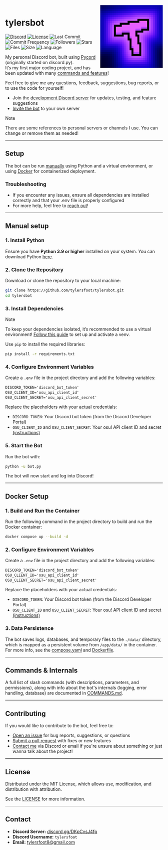 <img align="right" src="https://raw.githubusercontent.com/tylersfoot/tylersbot/main/assets/icon.png" height="200" width="200">

# tylersbot

[![Discord](https://discordapp.com/api/guilds/962179884627669062/widget.png)](https://discord.gg/DKpCvsJ4fp)
[![License](https://img.shields.io/github/license/tylersfoot/tylersbot)](LICENSE)
![Last Commit](https://img.shields.io/github/last-commit/tylersfoot/tylersbot)
![Commit Frequency](https://img.shields.io/github/commit-activity/y/tylersfoot/tylersbot)
![Followers](https://img.shields.io/github/followers/tylersfoot)
![Stars](https://img.shields.io/github/stars/tylersfoot/tylersbot)
![Files](https://img.shields.io/github/directory-file-count/tylersfoot/tylersbot)
![Size](https://img.shields.io/github/repo-size/tylersfoot/tylersbot)
![Language](https://img.shields.io/github/languages/top/tylersfoot/tylersbot)

My personal Discord bot, built using [Pycord](https://github.com/Pycord-Development/pycord) (originally started on discord.py).  
It’s my first major coding project, and has been updated with many [commands and features](#commands--internals)!

 Feel free to give me any questions, feedback, suggestions, bug reports, or to use the code for yourself!

- Join the [development Discord server](https://discord.gg/DKpCvsJ4fp) for updates, testing, and feature suggestions
- [Invite the bot](https://discord.com/oauth2/authorize?client_id=1059528586815606784) to your own server

> [!NOTE]
> There are some references to personal servers or channels I use. You can change or remove them as needed!

---

## Setup

The bot can be run [manually](#manual-setup) using Python and a virtual environment, or using [Docker](#docker-setup) for containerized deployment.

### Troubleshooting

- If you encounter any issues, ensure all dependencies are installed correctly and that your .env file is properly configured
- For more help, feel free to [reach out](#contact)!

---

## Manual setup

### 1. Install Python

Ensure you have **Python 3.9 or higher** installed on your system. You can download Python [here](https://www.python.org/downloads/).

### 2. Clone the Repository

Download or clone the repository to your local machine:

```bash
git clone https://github.com/tylersfoot/tylersbot.git
cd tylersbot
```

### 3. Install Dependencies

> [!NOTE]
> To keep your dependencies isolated, it’s recommended to use a virtual environment!
> [Follow this guide](https://docs.python.org/3/tutorial/venv.html) to set up and activate a venv.

Use `pip` to install the required libraries:

```bash
pip install -r requirements.txt
```

### 4. Configure Environment Variables

Create a `.env` file in the project directory and add the following variables:

```env
DISCORD_TOKEN='discord_bot_token'
OSU_CLIENT_ID='osu_api_client_id'
OSU_CLIENT_SECRET='osu_api_client_secret'
```

Replace the placeholders with your actual credentials:

- `DISCORD_TOKEN`: Your Discord bot token (from the Discord Developer Portal)
- `OSU_CLIENT_ID` and `OSU_CLIENT_SECRET`: Your osu! API client ID and secret [(instructions)](https://osu.ppy.sh/docs/index.html#registering-an-oauth-application)

### 5. Start the Bot

Run the bot with:

```bash
python -u bot.py
```

The bot will now start and log into Discord!

---

## Docker Setup

### 1. Build and Run the Container

Run the following command in the project directory to build and run the Docker container:

```bash
docker compose up --build -d
```

### 2. Configure Environment Variables

Create a `.env` file in the project directory and add the following variables:

```env
DISCORD_TOKEN='discord_bot_token'
OSU_CLIENT_ID='osu_api_client_id'
OSU_CLIENT_SECRET='osu_api_client_secret'
```

Replace the placeholders with your actual credentials:

- `DISCORD_TOKEN`: Your Discord bot token (from the Discord Developer Portal)
- `OSU_CLIENT_ID` and `OSU_CLIENT_SECRET`: Your osu! API client ID and secret [(instructions)](https://osu.ppy.sh/docs/index.html#registering-an-oauth-application)

### 3. Data Persistence

The bot saves logs, databases, and temporary files to the `./data/` directory, which is mapped as a persistent volume from `/app/data/` in the container.
For more info, see the [compose.yaml](compose.yaml) and [Dockerfile](Dockerfile).

---

## Commands & Internals

A full list of slash commands (with descriptions, parameters, and permissions), along with info about the bot's internals (logging, error handling, database) are documented in [COMMANDS.md](COMMANDS.md).

---

## Contributing

If you would like to contribute to the bot, feel free to:

- [Open an issue](https://github.com/tylersfoot/tylersbot/issues/new) for bug reports, suggestions, or questions
- [Submit a pull request](https://github.com/tylersfoot/tylersbot/pulls) with fixes or new features
- [Contact me](#contact) via Discord or email if you're unsure about something or just wanna talk about the project!

---

## License

Distributed under the MIT License, which allows use, modification, and distribution with attribution.

See the [LICENSE](LICENSE) for more information.

---

## Contact

- **Discord Server:** [discord.gg/DKpCvsJ4fp](https://discord.gg/DKpCvsJ4fp)
- **Discord Username:** `tylersfoot`
- **Email:** <tylersfoot8@gmail.com>

